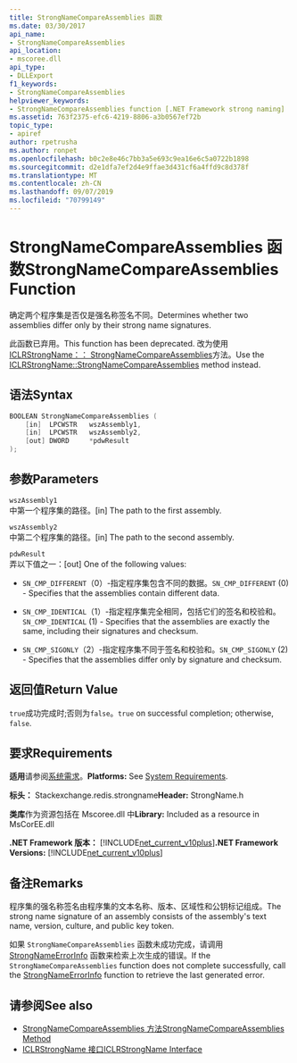 ```yaml
---
title: StrongNameCompareAssemblies 函数
ms.date: 03/30/2017
api_name:
- StrongNameCompareAssemblies
api_location:
- mscoree.dll
api_type:
- DLLExport
f1_keywords:
- StrongNameCompareAssemblies
helpviewer_keywords:
- StrongNameCompareAssemblies function [.NET Framework strong naming]
ms.assetid: 763f2375-efc6-4219-8806-a3b0567ef72b
topic_type:
- apiref
author: rpetrusha
ms.author: ronpet
ms.openlocfilehash: b0c2e8e46c7bb3a5e693c9ea16e6c5a0722b1898
ms.sourcegitcommit: d2e1dfa7ef2d4e9ffae3d431cf6a4ffd9c8d378f
ms.translationtype: MT
ms.contentlocale: zh-CN
ms.lasthandoff: 09/07/2019
ms.locfileid: "70799149"
---
```

# <a name="strongnamecompareassemblies-function"></a><span data-ttu-id="51639-102">StrongNameCompareAssemblies 函数</span><span class="sxs-lookup"><span data-stu-id="51639-102">StrongNameCompareAssemblies Function</span></span>
<span data-ttu-id="51639-103">确定两个程序集是否仅是强名称签名不同。</span><span class="sxs-lookup"><span data-stu-id="51639-103">Determines whether two assemblies differ only by their strong name signatures.</span></span>  
  
 <span data-ttu-id="51639-104">此函数已弃用。</span><span class="sxs-lookup"><span data-stu-id="51639-104">This function has been deprecated.</span></span> <span data-ttu-id="51639-105">改为使用[ICLRStrongName：： StrongNameCompareAssemblies](../hosting/iclrstrongname-strongnamecompareassemblies-method.md)方法。</span><span class="sxs-lookup"><span data-stu-id="51639-105">Use the [ICLRStrongName::StrongNameCompareAssemblies](../hosting/iclrstrongname-strongnamecompareassemblies-method.md) method instead.</span></span>  
  
## <a name="syntax"></a><span data-ttu-id="51639-106">语法</span><span class="sxs-lookup"><span data-stu-id="51639-106">Syntax</span></span>  
  
```cpp  
BOOLEAN StrongNameCompareAssemblies (  
    [in]  LPCWSTR   wszAssembly1,  
    [in]  LPCWSTR   wszAssembly2,  
    [out] DWORD     *pdwResult  
);  
```  
  
## <a name="parameters"></a><span data-ttu-id="51639-107">参数</span><span class="sxs-lookup"><span data-stu-id="51639-107">Parameters</span></span>  
 `wszAssembly1`  
 <span data-ttu-id="51639-108">中第一个程序集的路径。</span><span class="sxs-lookup"><span data-stu-id="51639-108">[in] The path to the first assembly.</span></span>  
  
 `wszAssembly2`  
 <span data-ttu-id="51639-109">中第二个程序集的路径。</span><span class="sxs-lookup"><span data-stu-id="51639-109">[in] The path to the second assembly.</span></span>  
  
 `pdwResult`  
 <span data-ttu-id="51639-110">弄以下值之一：</span><span class="sxs-lookup"><span data-stu-id="51639-110">[out] One of the following values:</span></span>  
  
- <span data-ttu-id="51639-111">`SN_CMP_DIFFERENT`（0）-指定程序集包含不同的数据。</span><span class="sxs-lookup"><span data-stu-id="51639-111">`SN_CMP_DIFFERENT` (0) - Specifies that the assemblies contain different data.</span></span>  
  
- <span data-ttu-id="51639-112">`SN_CMP_IDENTICAL`（1）-指定程序集完全相同，包括它们的签名和校验和。</span><span class="sxs-lookup"><span data-stu-id="51639-112">`SN_CMP_IDENTICAL` (1) - Specifies that the assemblies are exactly the same, including their signatures and checksum.</span></span>  
  
- <span data-ttu-id="51639-113">`SN_CMP_SIGONLY`（2）-指定程序集不同于签名和校验和。</span><span class="sxs-lookup"><span data-stu-id="51639-113">`SN_CMP_SIGONLY` (2) - Specifies that the assemblies differ only by signature and checksum.</span></span>  
  
## <a name="return-value"></a><span data-ttu-id="51639-114">返回值</span><span class="sxs-lookup"><span data-stu-id="51639-114">Return Value</span></span>  
 <span data-ttu-id="51639-115">`true`成功完成时;否则为`false`。</span><span class="sxs-lookup"><span data-stu-id="51639-115">`true` on successful completion; otherwise, `false`.</span></span>  
  
## <a name="requirements"></a><span data-ttu-id="51639-116">要求</span><span class="sxs-lookup"><span data-stu-id="51639-116">Requirements</span></span>  
 <span data-ttu-id="51639-117">**适用**请参阅[系统需求](../../get-started/system-requirements.md)。</span><span class="sxs-lookup"><span data-stu-id="51639-117">**Platforms:** See [System Requirements](../../get-started/system-requirements.md).</span></span>  
  
 <span data-ttu-id="51639-118">**标头：** Stackexchange.redis.strongname</span><span class="sxs-lookup"><span data-stu-id="51639-118">**Header:** StrongName.h</span></span>  
  
 <span data-ttu-id="51639-119">**类库**作为资源包括在 Mscoree.dll 中</span><span class="sxs-lookup"><span data-stu-id="51639-119">**Library:** Included as a resource in MsCorEE.dll</span></span>  
  
 <span data-ttu-id="51639-120">**.NET Framework 版本：** [!INCLUDE[net_current_v10plus](../../../../includes/net-current-v10plus-md.md)]</span><span class="sxs-lookup"><span data-stu-id="51639-120">**.NET Framework Versions:** [!INCLUDE[net_current_v10plus](../../../../includes/net-current-v10plus-md.md)]</span></span>  
  
## <a name="remarks"></a><span data-ttu-id="51639-121">备注</span><span class="sxs-lookup"><span data-stu-id="51639-121">Remarks</span></span>  
 <span data-ttu-id="51639-122">程序集的强名称签名由程序集的文本名称、版本、区域性和公钥标记组成。</span><span class="sxs-lookup"><span data-stu-id="51639-122">The strong name signature of an assembly consists of the assembly's text name, version, culture, and public key token.</span></span>  
  
 <span data-ttu-id="51639-123">如果 `StrongNameCompareAssemblies` 函数未成功完成，请调用 [StrongNameErrorInfo](strongnameerrorinfo-function.md) 函数来检索上次生成的错误。</span><span class="sxs-lookup"><span data-stu-id="51639-123">If the `StrongNameCompareAssemblies` function does not complete successfully, call the [StrongNameErrorInfo](strongnameerrorinfo-function.md) function to retrieve the last generated error.</span></span>  
  
## <a name="see-also"></a><span data-ttu-id="51639-124">请参阅</span><span class="sxs-lookup"><span data-stu-id="51639-124">See also</span></span>

- [<span data-ttu-id="51639-125">StrongNameCompareAssemblies 方法</span><span class="sxs-lookup"><span data-stu-id="51639-125">StrongNameCompareAssemblies Method</span></span>](../hosting/iclrstrongname-strongnamecompareassemblies-method.md)
- [<span data-ttu-id="51639-126">ICLRStrongName 接口</span><span class="sxs-lookup"><span data-stu-id="51639-126">ICLRStrongName Interface</span></span>](../hosting/iclrstrongname-interface.md)
